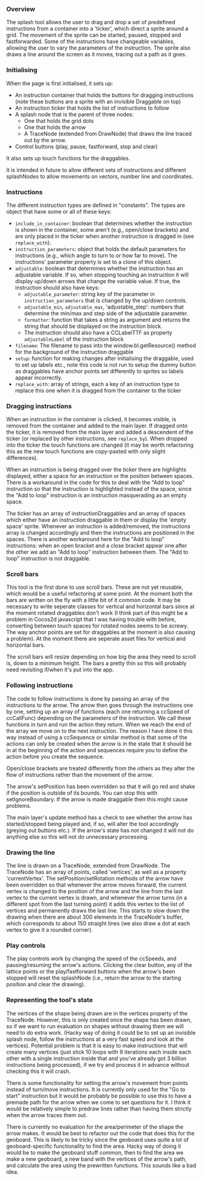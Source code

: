 ### Overview

The splash tool allows the user to drag and drop a set of predefined instructions from a container into a 'ticker', which direct a sprite around a grid. The movement of the sprite can be started, paused, stopped and fastforwarded. Some of the instructions have changeable variables, allowing the user to vary the parameters of the instruction. The sprite also draws a line around the screen as it moves, tracing out a path as it goes.


### Initialising

When the page is first initialised, it sets up:
* An instruction container that holds the buttons for dragging instructions (note these buttons are a sprite with an invisible Draggable on top) 
* An instruction ticker that holds the list of instructions to follow 
* A splash node that is the parent of three nodes:
	* One that holds the grid dots 
	* One that holds the arrow 
	* A TraceNode (extended from DrawNode) that draws the line traced out by the arrow. 
* Control buttons (play, pause, fastforward, stop and clear)

It also sets up touch functions for the draggables.

It is intended in future to allow different sets of instructions and different splashNodes to allow movements on vectors, number line and coordinates.


### Instructions

The different instruction types are defined in "constants". The types are object that have some or all of these keys:

* `include_in_container`: boolean that determines whether the instruction is shown in the container, some aren't (e.g., open/close brackets) and are only placed in the ticker when another instruction is dragged in (see `replace_with`).
* `instruction_parameters`: object that holds the default parameters for instructions (e.g., which angle to turn to or how far to move). The instructions' parameter property is set to a clone of this object.
* `adjustable`: boolean that determines whether the instruction has an adjustable variable. If so, when stopping touching an instruction it will display up/down arrows that change the variable value. If true, the instruction should also have keys:
	* `adjustable_parameter`: string key of the parameter in `instruction_parameters` that is changed by the up/down controls.
	* `adjustable_min`, `adjustable_max`, 'adjustable_step': numbers that determine the min/max and step side of the adjustable parameter.
	* `formatter`: function that takes a string as argument and returns the string that should be displayed on the instruction block.
	* The instruction should also have a CCLabelTTF as property `adjustableLabel` of the instruction block
* `filename`: The filename to pass into the window.bl.getResource() method for the background of the instruction draggable
* `setup`: function for making changes after initialising the draggable, used to set up labels etc., note this code is not run to setup the dummy button as draggables have anchor points set differently to sprites so labels appear incorrectly.
* `replace_with`: array of strings, each a key of an instruction type to replace this one when it is dragged from the container to the ticker


### Dragging instructions

When an instruction in the container is clicked, it becomes visible, is removed from the container and added to the main layer. If dragged onto the ticker, it is removed from the main layer and added a descendent of the ticker (or replaced by other instructions, see `replace_by`). When dropped into the ticker the touch functions are changed (it may be worth refactoring this as the new touch functions are copy-pasted with only slight differences).

When an instruction is being dragged over the ticker there are highlights displayed, either a space for an instruction or the position between spaces. There is a workaround in the code for this to deal with the "Add to loop" instruction so that the instruction is highlighted instead of the space, since the "Add to loop" instruction is an instruction masquerading as an empty space.

The ticker has an array of instructionDraggables and an array of spaces which either have an instruction draggable in them or display the 'empty space' sprite. Whenever an instruction is added/removed, the instructions array is changed accordingly and then the instructions are positioned in the spaces. There is another workaround here for the "Add to loop" instructions: when an open bracket and a close bracket appear one after the other we add an "Add to loop" instruction between them. The "Add to loop" instruction is not draggable.


### Scroll bars

This tool is the first done to use scroll bars. These are not yet reusable, which would be a useful refactoring at some point. At the moment both the bars are written on the fly with a little bit of it common code. It may be necessary to write seperate classes for vertical and horizontal bars since at the moment rotated draggables don't work (I think part of this might be a problem in Cocos2d javascript that I was having trouble with before, converting between touch spaces for rotated nodes seems to be screwy. The way anchor points are set for draggables at the moment is also causing a problem). At the moment there are seperate asset files for vertical and horizontal bars.

The scroll bars will resize depending on how big the area they need to scroll is, down to a minimum height. The bars a pretty thin so this will probably need revisiting if/when it's put into the app.


### Following instructions

The code to follow instructions is done by passing an array of the instructions to the arrow. The arrow then goes through the instructions one by one, setting up an array of functions (each one returning a ccSpeed of ccCallFunc) depending on the parameters of the instruction. We call these functions in turn and run the action they return. When we reach the end of the array we move on to the next instruction. The reason I have done it this way instead of using a ccSequence or similar method is that some of the actions can only be created when the arrow is in the state that it should be in at the beginning of the action and sequences require you to define the action before you create the sequence.

Open/close brackets are treated differently from the others as they alter the flow of instructions rather than the movement of the arrow.

The arrow's setPosition has been overridden so that it will go red and shake if the position is outside of its bounds. You can stop this with setIgnoreBoundary. If the arrow is made draggable then this might cause problems.

The main layer's update method has a check to see whether the arrow has started/stopped being played and, if so, will alter the tool accordingly (greying out buttons etc.). If the arrow's state has not changed it will not do anything else so this will not do unnecessary processing.


### Drawing the line

The line is drawn on a TraceNode, extended from DrawNode. The TraceNode has an array of points, called 'vertices', as well as a property 'currentVertex'. The setPosition/setRotation methods of the arrow have been overridden so that whenever the arrow moves forward, the current vertex is changed to the position of the arrow and the line from the last vertex to the current vertex is drawn, and whenever the arrow turns (in a different spot from the last turning point) it adds this vertex to the list of vertices and permanently draws the last line. This starts to slow down the drawing when there are about 300 elements in the TraceNode's buffer, which corresponds to about 150 straight lines (we also draw a dot at each vertex to give it a rounded corner).


### Play controls

The play controls work by changing the speed of the ccSpeeds, and pausing/resuming the arrow's actions. Clicking the clear button, any of the lattice points or the play/fastforward buttons when the arrow's been stopped will reset the splashNode (i.e., return the arrow to the starting position and clear the drawing).


### Representing the tool's state

The vertices of the shape being drawn are in the vertices property of the TraceNode. However, this is only created once the shape has been drawn, so if we want to run evaluation on shapes without drawing them we will need to do extra work. (Hacky way of doing it could be to set up an invisible splash node, follow the instructions at a very fast speed and look at the vertices). Potential problem is that it is easy to make instructions that will create many vertices (just stick 10 loops with 9 iterations each inside each other with a single instruction inside that and you've already got 3 billion instructions being processed), if we try and process it in advance without checking this it will crash.

There is some functionality for setting the arrow's movement from points instead of turn/move instructions. It is currently only used for the "Go to start" instruction but it would be probably be possible to use this to have a premade path for the arrow when we come to set questions for it. I think it would be relatively simple to predraw lines rather than having them strictly when the arrow traces them out.

There is currently no evaluation for the area/perimeter of the shape the arrow makes. It would be best to refactor out the code that does this for the geoboard. This is likely to be tricky since the geoboard uses quite a lot of geoboard-specific functionality to find the area. Hacky way of doing it would be to make the geoboard stuff common, then to find the area we make a new geoboard, a new band with the vertices of the arrow's path, and calculate the area using the prewritten functions. This sounds like a bad idea.